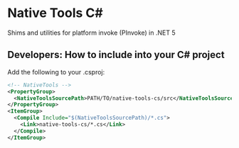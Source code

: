 # Native Tools C#

Shims and utilities for platform invoke (PInvoke) in .NET 5

## Developers: How to include into your C# project

Add the following to your .csproj:

```xml
<!-- NativeTools -->
<PropertyGroup>
  <NativeToolsSourcePath>PATH/TO/native-tools-cs/src</NativeToolsSourcePath>
</PropertyGroup>
<ItemGroup>
  <Compile Include="$(NativeToolsSourcePath)/*.cs">
    <Link>native-tools-cs/*.cs</Link>
  </Compile>
</ItemGroup>
```